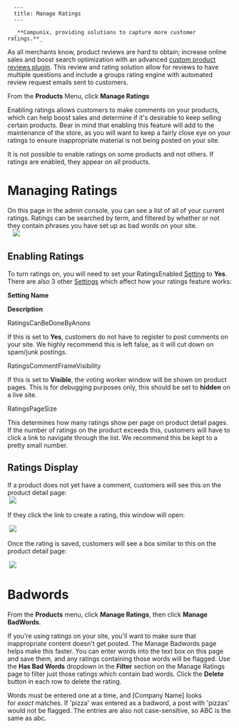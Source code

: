 
      ---
      title: Manage Ratings
      ---

      _**Compunix, providing solutions to capture more customer ratings.**_  
As all merchants know, product reviews are hard to obtain; increase online sales and boost search optimization with an advanced [custom product reviews plugin](http://www.ecommercecartmods.com/p-213-product-reviews-and-ratings-module-for-aspdotnetstorefront.aspx). This review and rating solution allow for reviews to have multiple questions and include a groups rating engine with automated review request emails sent to customers.  
  
From the **Products** Menu, click **Manage Ratings**   
  
Enabling ratings allows customers to make comments on your products, which can help boost sales and determine if it's desirable to keep selling certain products. Bear in mind that enabling this feature will add to the maintenance of the store, as you will want to keep a fairly close eye on your ratings to ensure inappropriate material is not being posted on your site.

It is not possible to enable ratings on some products and not others. If ratings are enabled, they appear on all products.

Managing Ratings
================

On this page in the admin console, you can see a list of all of your current ratings. Ratings can be searched by term, and filtered by whether or not they contain phrases you have set up as bad words on your site.  
   ![](images/1419881382939.png)  

Enabling Ratings
----------------

To turn ratings on, you will need to set your RatingsEnabled [Setting](default.aspx?pageid=settings) to **Yes**. There are also 3 other [](http://manual.aspdotnetstorefront.com/p-978-appconfig-parameters.aspx)[Settings](default.aspx?pageid=settings) which affect how your ratings feature works:  
  

**Setting Name**

**Description**

RatingsCanBeDoneByAnons

If this is set to **Yes**, customers do not have to register to post comments on your site. We highly recommend this is left false, as it will cut down on spam/junk postings.

RatingsCommentFrameVisibility

If this is set to **Visible**, the voting worker window will be shown on product pages. This is for debugging purposes only, this should be set to **hidden** on a live site.

RatingsPageSize

This determines how many ratings show per page on product detail pages. If the number of ratings on the product exceeds this, customers will have to click a link to navigate through the list. We recommend this be kept to a pretty small number.

Ratings Display
---------------

If a product does not yet have a comment, customers will see this on the product detail page:  
 ![](images/1415402374868.png)  

  

If they click the link to create a rating, this window will open:  
  
 ![](images/1415402455673.png)  
  
  
Once the rating is saved, customers will see a box similar to this on the product detail page:  
  

 ![](images/1415402431082.png)

  

Badwords
========

From the **Products** menu, click **Manage Ratings**, then click **Manage BadWords**.  
  
If you're using ratings on your site, you'll want to make sure that inappropriate content doesn't get posted. The Manage Badwords page helps make this faster. You can enter words into the text box on this page and save them, and any ratings containing those words will be flagged. Use the **Has Bad Words** dropdown in the **Filter** section on the Manage Ratings page to filter just those ratings which contain bad words. Click the **Delete** button in each row to delete the rating.

Words must be entered one at a time, and \[Company Name\] looks for _exact_ matches. If 'pizza' was entered as a badword, a post with 'pizzas' would not be flagged. The entries are also not case-sensitive, so ABC is the same as abc.
      